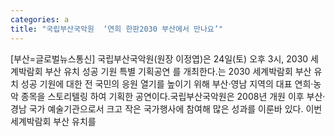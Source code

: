 ```yaml
---
categories: a
title: "국립부산국악원  ‘연희 한판2030 부산에서 만나요’"
---
```

[부산=글로벌뉴스통신] 국립부산국악원(원장 이정엽)은 24일(토) 오후 3시, 2030 세계박람회 부산 유치 성공 기원 특별 기획공연 를 개최한다.는 2030 세계박람회 부산 유치 성공 기원에 대한 전 국민의 응원 열기를 높이기 위해 부산·영남 지역의 대표 연희·농악 종목을 스토리텔링 하여 기획한 공연이다.국립부산국악원은 2008년 개원 이후 부산·경남 국가 예술기관으로서 크고 작은 국가행사에 참여해 많은 성과를 이룬바 있다. 이번 세계박람회 부산 유치를